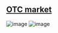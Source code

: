 ## [OTC market]()

![image](https://github.com/godshunter/My-Contributions/assets/79540001/03e5eeea-ff66-4486-823d-9c62bc8a3e71)
![image](https://github.com/godshunter/My-Contributions/assets/79540001/fe1ebada-b811-4f8e-a4a0-b5ab844ab339)

